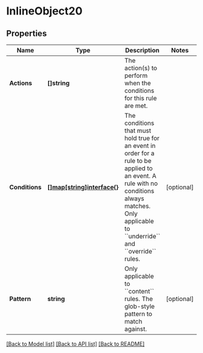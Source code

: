 # InlineObject20

## Properties

Name | Type | Description | Notes
------------ | ------------- | ------------- | -------------
**Actions** | **[]string** | The action(s) to perform when the conditions for this rule are met. | 
**Conditions** | [**[]map[string]interface{}**](map[string]interface{}.md) | The conditions that must hold true for an event in order for a rule to be applied to an event. A rule with no conditions always matches. Only applicable to &#x60;&#x60;underride&#x60;&#x60; and &#x60;&#x60;override&#x60;&#x60; rules. | [optional] 
**Pattern** | **string** | Only applicable to &#x60;&#x60;content&#x60;&#x60; rules. The glob-style pattern to match against. | [optional] 

[[Back to Model list]](../README.md#documentation-for-models) [[Back to API list]](../README.md#documentation-for-api-endpoints) [[Back to README]](../README.md)


